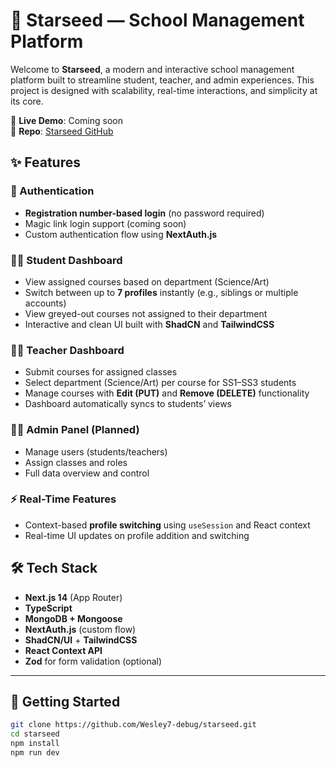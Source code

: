 # 🌟 Starseed — School Management Platform

Welcome to **Starseed**, a modern and interactive school management platform built to streamline student, teacher, and admin experiences. This project is designed with scalability, real-time interactions, and simplicity at its core.

🔗 **Live Demo**: Coming soon  
📁 **Repo**: [Starseed GitHub](https://github.com/Wesley7-debug/starseed.git)

## ✨ Features

### 🔐 Authentication
- **Registration number-based login** (no password required)
- Magic link login support (coming soon)
- Custom authentication flow using **NextAuth.js**

### 👩‍🎓 Student Dashboard
- View assigned courses based on department (Science/Art)
- Switch between up to **7 profiles** instantly (e.g., siblings or multiple accounts)
- View greyed-out courses not assigned to their department
- Interactive and clean UI built with **ShadCN** and **TailwindCSS**

### 👨‍🏫 Teacher Dashboard
- Submit courses for assigned classes
- Select department (Science/Art) per course for SS1–SS3 students
- Manage courses with **Edit (PUT)** and **Remove (DELETE)** functionality
- Dashboard automatically syncs to students’ views

### 🧑‍💼 Admin Panel (Planned)
- Manage users (students/teachers)
- Assign classes and roles
- Full data overview and control

### ⚡ Real-Time Features
- Context-based **profile switching** using `useSession` and React context
- Real-time UI updates on profile addition and switching



## 🛠 Tech Stack

- **Next.js 14** (App Router)
- **TypeScript**
- **MongoDB + Mongoose**
- **NextAuth.js** (custom flow)
- **ShadCN/UI** + **TailwindCSS**
- **React Context API**
- **Zod** for form validation (optional)

---

## 🚀 Getting Started

```bash
git clone https://github.com/Wesley7-debug/starseed.git
cd starseed
npm install
npm run dev
